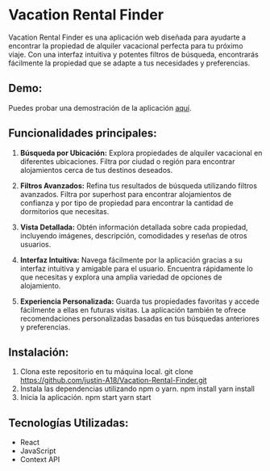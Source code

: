 # Vacation Rental Finder

Vacation Rental Finder es una aplicación web diseñada para ayudarte a encontrar la propiedad de alquiler vacacional perfecta para tu próximo viaje. Con una interfaz intuitiva y potentes filtros de búsqueda, encontrarás fácilmente la propiedad que se adapte a tus necesidades y preferencias.

## Demo:

Puedes probar una demostración de la aplicación [aquí](https://vacation-rental-finder.netlify.app/).

## Funcionalidades principales:

1. **Búsqueda por Ubicación:** Explora propiedades de alquiler vacacional en diferentes ubicaciones. Filtra por ciudad o región para encontrar alojamientos cerca de tus destinos deseados.

2. **Filtros Avanzados:** Refina tus resultados de búsqueda utilizando filtros avanzados. Filtra por superhost para encontrar alojamientos de confianza y por tipo de propiedad para encontrar la cantidad de dormitorios que necesitas.

3. **Vista Detallada:** Obtén información detallada sobre cada propiedad, incluyendo imágenes, descripción, comodidades y reseñas de otros usuarios.

4. **Interfaz Intuitiva:** Navega fácilmente por la aplicación gracias a su interfaz intuitiva y amigable para el usuario. Encuentra rápidamente lo que necesitas y explora una amplia variedad de opciones de alojamiento.

5. **Experiencia Personalizada:** Guarda tus propiedades favoritas y accede fácilmente a ellas en futuras visitas. La aplicación también te ofrece recomendaciones personalizadas basadas en tus búsquedas anteriores y preferencias.

## Instalación:

1. Clona este repositorio en tu máquina local.
   git clone https://github.com/justin-A18/Vacation-Rental-Finder.git
2. Instala las dependencias utilizando npm o yarn.
   npm install
   yarn install
3. Inicia la aplicación.
   npm start
   yarn start

## Tecnologías Utilizadas:

- React
- JavaScript
- Context API

